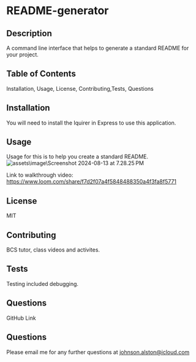 # README-generator

## Description
A command line interface that helps to generate a standard README for your project.

## Table of Contents
Installation, Usage, License, Contributing,Tests, Questions

## Installation
You will need to install the Iquirer in Express to use this application.

## Usage
Usage for this is to help you create a standard README.
![assets\image\Screenshot 2024-08-13 at 7.28.25 PM](<./Develop/assets/images/Screenshot 2024-08-13 at 7.28.25 PM.png>)

Link to walkthrough video: https://www.loom.com/share/f7d2f07a4f5848488350a4f3fa8f5771

## License
MIT

## Contributing
BCS tutor, class videos and activites.

## Tests
Testing included debugging.

## Questions
GitHub Link

## Questions
Please email me for any further questions at johnson.alston@icloud.com